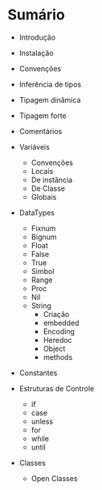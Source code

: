 # Sumário

- Introdução
- Instalação
- Convenções
- Inferência de tipos
- Tipagem dinâmica
- Tipagem forte
- Comentários
- Variáveis
  - Convenções
  - Locais
  - De instância
  - De Classe
  - Globais
- DataTypes
  - Fixnum
  - Bignum
  - Float
  - False
  - True
  - Simbol
  - Range
  - Proc
  - Nil
  - String
    - Criação 
    - embedded
    - Encoding
    - Heredoc
    - Object
    - methods
- Constantes
- Estruturas de Controle
  - if 
  - case
  - unless
  - for
  - while
  - until




- Classes
  - Open Classes
